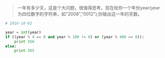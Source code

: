 >  一年有多少天，这是个大问题，很值得思考。现在给你一个年份year(year为四位数字的字符串，如"2008","0012"),你输出这一年的天数。

``` python
# 2016-10-02

year = int(year)
if ((year % 4 == 0 and year % 100 != 0) or (year % 400 == 0)):
    print 366
else:
    print 365
```
